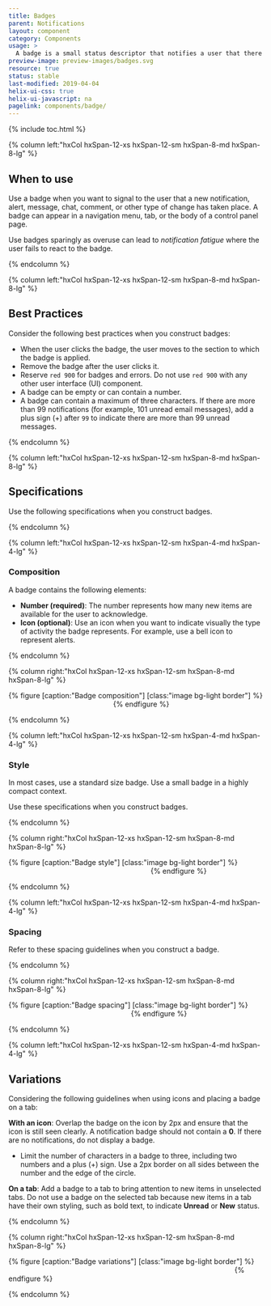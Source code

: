 ```yaml
---
title: Badges
parent: Notifications
layout: component
category: Components
usage: >
  A badge is a small status descriptor that notifies a user that there is new activity that the user has yet to acknowledge. A badge draws the attention of the user to explore the details of the activity.
preview-image: preview-images/badges.svg
resource: true
status: stable
last-modified: 2019-04-04
helix-ui-css: true
helix-ui-javascript: na
pagelink: components/badge/
---
```


{% include toc.html %}

<section class="static-section" markdown="1">

<div class="hxRow" markdown="1">

{% column left:"hxCol hxSpan-12-xs hxSpan-12-sm hxSpan-8-md hxSpan-8-lg" %}

## When to use

Use a badge when you want to signal to the user that a new notification, alert, message, chat, comment, or other type of change has taken place. A badge can appear in a navigation menu, tab, or the body of a control panel page.

Use badges sparingly as overuse can lead to *notification fatigue* where the user fails to react to the badge.

{% endcolumn %}

</div>

</section>

<section class="static-section" markdown="1">

<div class="hxRow" markdown="1">

{% column left:"hxCol hxSpan-12-xs hxSpan-12-sm hxSpan-8-md hxSpan-8-lg" %}

## Best Practices

Consider the following best practices when you construct badges:

- When the user clicks the badge, the user moves to the section to which the badge is applied.
- Remove the badge after the user clicks it.
- Reserve `red 900` for badges and errors. Do not use `red 900` with any other user interface (UI) component.
- A badge can be empty or can contain a number.
- A badge can contain a maximum of three characters. If there are more than 99 notifications (for example, 101 unread email messages), add a plus sign (+) after `99` to indicate there are more than 99 unread messages.

{% endcolumn %}

</div>

</section>

<section class="static-section" markdown="1">

<div class="hxRow" markdown="1">

{% column left:"hxCol hxSpan-12-xs hxSpan-12-sm hxSpan-8-md hxSpan-8-lg" %}

## Specifications

Use the following specifications when you construct badges.

{% endcolumn %}

</div>

</section>

<section class="static-section" markdown="1">

<div class="hxRow" markdown="1">

{% column left:"hxCol hxSpan-12-xs hxSpan-12-sm hxSpan-4-md hxSpan-4-lg" %}

### Composition

A badge contains the following elements:

- **Number (required)**: The number represents how many new items are available for the user to acknowledge.
- **Icon (optional)**: Use an icon when you want to indicate visually the type of activity the badge represents. For example, use a bell icon to represent alerts.

{% endcolumn %}

{% column right:"hxCol hxSpan-12-xs hxSpan-12-sm hxSpan-8-md hxSpan-8-lg" %}

{% figure [caption:"Badge composition"] [class:"image bg-light border"] %}
<embed src="{{site.url}}/assets/images/components/notifications/badges/badges-composition.png" width="203"/>
{% endfigure %}

{% endcolumn %}

</div>

</section>

<section class="static-section" markdown="1">

<div class="hxRow" markdown="1">

{% column left:"hxCol hxSpan-12-xs hxSpan-12-sm hxSpan-4-md hxSpan-4-lg" %}

### Style

In most cases, use a standard size badge. Use a small badge in a highly compact context.

Use these specifications when you construct badges.

{% endcolumn %}

{% column right:"hxCol hxSpan-12-xs hxSpan-12-sm hxSpan-8-md hxSpan-8-lg" %}

{% figure [caption:"Badge style"] [class:"image bg-light border"] %}
<embed src="{{site.url}}/assets/images/components/notifications/badges/badges-style.png" width="277"/>
{% endfigure %}

{% endcolumn %}

</div>

</section>

<section class="static-section" markdown="1">

<div class="hxRow" markdown="1">

{% column left:"hxCol hxSpan-12-xs hxSpan-12-sm hxSpan-4-md hxSpan-4-lg" %}

### Spacing

Refer to these spacing guidelines when you construct a badge.

{% endcolumn %}

{% column right:"hxCol hxSpan-12-xs hxSpan-12-sm hxSpan-8-md hxSpan-8-lg" %}

{% figure [caption:"Badge spacing"] [class:"image bg-light border"] %}
<embed src="{{site.url}}/assets/images/components/notifications/badges/badges-spacing.png" width="238"/>
{% endfigure %}

{% endcolumn %}

</div>

</section>

<section class="static-section" markdown="1">

<div class="hxRow" markdown="1">

{% column left:"hxCol hxSpan-12-xs hxSpan-12-sm hxSpan-4-md hxSpan-4-lg" %}

## Variations

Considering the following guidelines when using icons and placing a badge on a tab:

**With an icon**: Overlap the badge on the icon by 2px and ensure that the icon is still seen clearly. A notification badge should not contain a **0**. If there are no notifications, do not display a badge.

- Limit the number of characters in a badge to three, including two numbers and a plus (+) sign. Use a 2px border on all sides between the number and the edge of the circle.

**On a tab**: Add a badge to a tab to bring attention to new items in unselected tabs. Do not use a badge on the selected tab because new items in a tab have their own styling, such as bold text, to indicate **Unread** or **New** status.

{% endcolumn %}

{% column right:"hxCol hxSpan-12-xs hxSpan-12-sm hxSpan-8-md hxSpan-8-lg" %}

{% figure [caption:"Badge variations"] [class:"image bg-light border"] %}
<embed src="{{site.url}}/assets/images/components/notifications/badges/badges-variations.png" width="443"/>
{% endfigure %}

{% endcolumn %}

</div>

</section>
